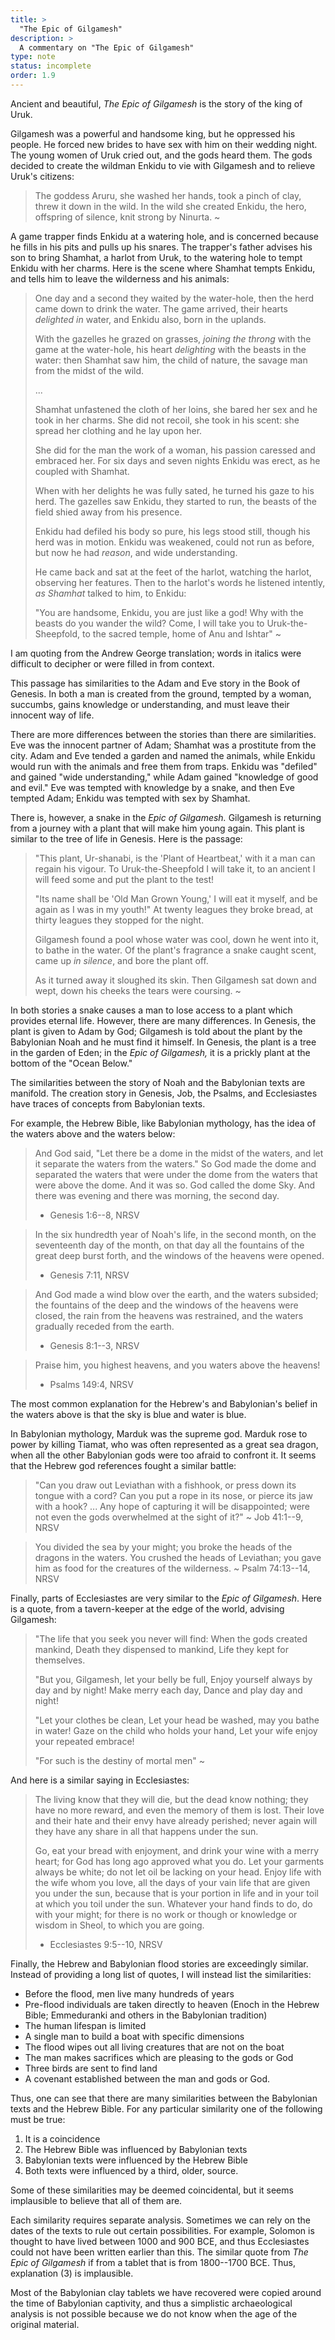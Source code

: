 ```yaml
---
title: >
  "The Epic of Gilgamesh"
description: >
  A commentary on "The Epic of Gilgamesh"
type: note
status: incomplete
order: 1.9
---
```


Ancient and beautiful, *The Epic of Gilgamesh* is the story of the king of Uruk.

Gilgamesh was a powerful and handsome king, but he oppressed his people.  He forced new brides to have sex with him on their wedding night.  The young women of Uruk cried out, and the gods heard them.  The gods decided to create the wildman Enkidu to vie with Gilgamesh and to relieve Uruk's citizens:

> The goddess Aruru, she washed her hands,
>   took a pinch of clay, threw it down in the wild.
> In the wild she created Enkidu, the hero,
>   offspring of silence, knit strong by Ninurta.
> ~

A game trapper finds Enkidu at a watering hole, and is concerned because he fills in his pits and pulls up his snares.  The trapper's father advises his son to bring Shamhat, a harlot from Uruk, to the watering hole to tempt Enkidu with her charms.  Here is the scene where Shamhat tempts Enkidu, and tells him to leave the wilderness and his animals:

> One day and a second they waited by the water-hole,
>   then the herd came down to drink the water.
> The game arrived, their hearts *delighted in* water,
>   and Enkidu also, born in the uplands.
>
> With the gazelles he grazed on grasses,
>   *joining the throng* with the game at the water-hole,
> his heart *delighting* with the beasts in the water:
>   then Shamhat saw him, the child of nature,
> the savage man from the midst of the wild.
>
> ...
>
> Shamhat unfastened the cloth of her loins,
>   she bared her sex and he took in her charms.
> She did not recoil, she took in his scent:
>   she spread her clothing and he lay upon her.
>
> She did for the man the work of a woman,
>   his passion caressed and embraced her.
> For six days and seven nights
>   Enkidu was erect, as he coupled with Shamhat.
>
> When with her delights he was fully sated,
>   he turned his gaze to his herd.
> The gazelles saw Enkidu, they started to run,
>   the beasts of the field shied away from his presence.
>
> Enkidu had defiled his body so pure,
>   his legs stood still, though his herd was in motion.
> Enkidu was weakened, could not run as before,
>   but now he had *reason*, and wide understanding.
>
> He came back and sat at the feet of the harlot,
>   watching the harlot, observing her features.
> Then to the harlot's words he listened intently,
>   *as Shamhat* talked to him, to Enkidu:
>
> "You are handsome, Enkidu, you are just like a god!
>   Why with the beasts do you wander the wild?
> Come, I will take you to Uruk-the-Sheepfold,
>   to the sacred temple, home of Anu and Ishtar"
> ~

I am quoting from the Andrew George translation; words in italics were difficult to decipher or were filled in from context.

This passage has similarities to the Adam and Eve story in the Book of Genesis.  In both a man is created from the ground, tempted by a woman, succumbs, gains knowledge or understanding, and must leave their innocent way of life.

There are more differences between the stories than there are similarities.  Eve was the innocent partner of Adam; Shamhat was a prostitute from the city.  Adam and Eve tended a garden and named the animals, while Enkidu would run with the animals and free them from traps.  Enkidu was "defiled" and gained "wide understanding," while Adam gained "knowledge of good and evil."  Eve was tempted with knowledge by a snake, and then Eve tempted Adam; Enkidu was tempted with sex by Shamhat.

There is, however, a snake in the *Epic of Gilgamesh.* Gilgamesh is returning from a journey with a plant that will make him young again.  This plant is similar to the tree of life in Genesis.  Here is the passage:

> "This plant, Ur-shanabi, is the 'Plant of Heartbeat,'
>   with it a man can regain his vigour.
> To Uruk-the-Sheepfold I will take it,
>   to an ancient I will feed some and put the plant to the test!
>
> "Its name shall be 'Old Man Grown Young,'
>   I will eat it myself, and be again as I was in my youth!"
> At twenty leagues they broke bread,
>   at thirty leagues they stopped for the night.
>
> Gilgamesh found a pool whose water was cool,
>   down he went into it, to bathe in the water.
> Of the plant's fragrance a snake caught scent,
>   came up *in silence*, and bore the plant off.
>
> As it turned away it sloughed its skin.
>   Then Gilgamesh sat down and wept,
> down his cheeks the tears were coursing.
> ~

In both stories a snake causes a man to lose access to a plant which provides eternal life.  However, there are many differences.  In Genesis, the plant is given to Adam by God; Gilgamesh is told about the plant by the Babylonian Noah and he must find it himself.  In Genesis, the plant is a tree in the garden of Eden; in the *Epic of Gilgamesh,* it is a prickly plant at the bottom of the "Ocean Below."

The similarities between the story of Noah and the Babylonian texts are manifold.  The creation story in Genesis, Job, the Psalms, and Ecclesiastes have traces of concepts from Babylonian texts.

For example, the Hebrew Bible, like Babylonian mythology, has the idea of the waters above and the waters below:

> And God said, "Let there be a dome in the midst of the waters, and let it separate the waters from the waters."  So God made the dome and separated the waters that were under the dome from the waters that were above the dome.  And it was so.  God called the dome Sky.  And there was evening and there was morning, the second day.
> - Genesis 1:6--8, NRSV

> In the six hundredth year of Noah's life, in the second month, on the seventeenth day of the month, on that day all the fountains of the great deep burst forth, and the windows of the heavens were opened.
> - Genesis 7:11, NRSV

> And God made a wind blow over the earth, and the waters subsided; the fountains of the deep and the windows of the heavens were closed, the rain from the heavens was restrained, and the waters gradually receded from the earth.
> - Genesis 8:1--3, NRSV

> Praise him, you highest heavens, and you waters above the heavens!
> - Psalms 149:4, NRSV

The most common explanation for the Hebrew's and Babylonian's belief in the waters above is that the sky is blue and water is blue.

In Babylonian mythology, Marduk was the supreme god.  Marduk rose to power by killing Tiamat, who was often represented as a great sea dragon, when all the other Babylonian gods were too afraid to confront it.  It seems that the Hebrew god references fought a similar battle:

> "Can you draw out Leviathan with a fishhook,
>   or press down its tongue with a cord?
> Can you put a rope in its nose,
>   or pierce its jaw with a hook?
> ...
> Any hope of capturing it will be disappointed;
>   were not even the gods overwhelmed at the sight of it?"
> ~ Job 41:1--9, NRSV

> You divided the sea by your might;
>   you broke the heads of the dragons in the waters.
> You crushed the heads of Leviathan;
>   you gave him as food for the creatures of the wilderness.
> ~ Psalm 74:13--14, NRSV

Finally, parts of Ecclesiastes are very similar to the *Epic of Gilgamesh*.  Here is a quote, from a tavern-keeper at the edge of the world, advising Gilgamesh:

> "The life that you seek you never will find:
>   When the gods created mankind,
> Death they dispensed to mankind,
>   Life they kept for themselves.
>
> "But you, Gilgamesh, let your belly be full,
>   Enjoy yourself always by day and by night!
> Make merry each day,
>   Dance and play day and night!
>
> "Let your clothes be clean,
>   Let your head be washed, may you bathe in water!
> Gaze on the child who holds your hand,
>   Let your wife enjoy your repeated embrace!
>
> "For such is the destiny of mortal men"
> ~

And here is a similar saying in Ecclesiastes:

> The living know that they will die, but the dead know nothing; they have no more reward, and even the memory of them is lost.  Their love and their hate and their envy have already perished; never again will they have any share in all that happens under the sun.
>
> Go, eat your bread with enjoyment, and drink your wine with a merry heart; for God has long ago approved what you do.  Let your garments always be white; do not let oil be lacking on your head.  Enjoy life with the wife whom you love, all the days of your vain life that are given you under the sun, because that is your portion in life and in your toil at which you toil under the sun.  Whatever your hand finds to do, do with your might; for there is no work or though or knowledge or wisdom in Sheol, to which you are going.
> - Ecclesiastes 9:5--10, NRSV

Finally, the Hebrew and Babylonian flood stories are exceedingly similar.  Instead of providing a long list of quotes, I will instead list the similarities:

- Before the flood, men live many hundreds of years
- Pre-flood individuals are taken directly to heaven (Enoch in the Hebrew Bible; Emmeduranki and others in the Babylonian tradition)
- The human lifespan is limited
- A single man to build a boat with specific dimensions
- The flood wipes out all living creatures that are not on the boat
- The man makes sacrifices which are pleasing to the gods or God
- Three birds are sent to find land
- A covenant established between the man and gods or God.

Thus, one can see that there are many similarities between the Babylonian texts and the Hebrew Bible.  For any particular similarity one of the following must be true:

1. It is a coincidence
2. The Hebrew Bible was influenced by Babylonian texts
3. Babylonian texts were influenced by the Hebrew Bible
4. Both texts were influenced by a third, older, source.

Some of these similarities may be deemed coincidental, but it seems implausible to believe that all of them are.

Each similarity requires separate analysis.  Sometimes we can rely on the dates of the texts to rule out certain possibilities.  For example, Solomon is thought to have lived between 1000 and 900 BCE, and thus Ecclesiastes could not have been written earlier than this.  The similar quote from *The Epic of Gilgamesh* if from a tablet that is from 1800--1700 BCE.  Thus, explanation (3) is implausible.

Most of the Babylonian clay tablets we have recovered were copied around the time of Babylonian captivity, and thus a simplistic archaeological analysis is not possible because we do not know when the age of the original material.
